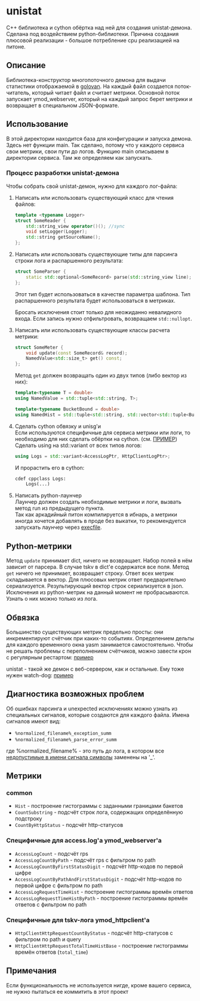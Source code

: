 # unistat

С++ библиотека и cython обёртка над ней для создания unistat-демона. Сделана под воздействием python-библиотеки.
Причина создания плюсовой реализации - большое потребление cpu реализацией на питоне.

## Описание

Библиотека-конструктор многопоточного демона для выдачи статистики отображаемой в
[golovan](http://yasm.yandex-team.ru/). На каждый файл создается поток-читатель, который читает файл и считает метрики.
Основной поток запускает ymod_webserver, который на каждый запрос берет метрики и возвращает в специальном JSON-формате.

## Использование

В этой директории находится база для конфигурации и запуска демона. Здесь нет функции main.
Так сделано, потому что у каждого сервиса свои метрики, свои пути до логов. Функцию main описываем в директории сервиса.
Там же определяем как запускать.

### Процесс разработки unistat-демона

Чтобы собрать свой unistat-демон, нужно для каждого лог-файла:
1. Написать или использовать существующий класс для чтения файлов:
    ```c++
    template <typename Logger>
    struct SomeReader {
        std::string_view operator()(); //sync
        void setLogger(Logger);
        std::string getSourceName();
    };
    ```

2. Написать или использовать существующие типы для парсинга строки лога и распаршенного результата:
    ```c++
    struct SomeParser {
        static std::optional<SomeRecord> parse(std::string_view line);
    };
    ```
    Этот тип будет использоваться в качестве параметра шаблона. Тип распаршенного результата будет использоваться в метриках.

    Бросать исключения стоит только для неожиданно невалидного входа. Если запись нужно отфильтровать, возвращаем `std::nullopt`.

3. Написать или использовать существующие классы расчета метрики:
    ```c++
    struct SomeMeter {
        void update(const SomeRecord& record);
        NamedValue<std::size_t> get() const;
    };
    ```
    Метод `get` должен возвращать один из двух типов (либо вектор из них):
    ```c++
    template<typename T = double>
    using NamedValue = std::tuple<std::string, T>;

    template<typename BucketBound = double>
    using NamedHist = std::tuple<std::string, std::vector<std::tuple<BucketBound, std::size_t>>>;
    ```


4. Сделать cython обвязку и unisg'и<br/>
Если используются специфичные для сервиса метрики или логи, то необходимо для них сделать обёртки на cython. (см. [ПРИМЕР](https://a.yandex-team.ru/arc/trunk/arcadia/mail/unistat/cpp/example?rev=5876316))<br/>
Сделать using на std::variant от всех типов логов:
    ```c++
    using Logs = std::variant<AccessLogPtr, HttpClientLogPtr>;
    ```
    И прорастить его в cython:
    ```python
    cdef cppclass Logs:
        Logs(...)
    ```

5. Написать python-лаунчер<br/>
Лаунчер должен создать необходимые метрики и логи, вызвать метод run из предыдущего пункта.<br/>
Так как аркадийный питон компилируется в ибнарь, а метрики иногда хочется добавлять в проде без выкатки,
то рекомендуется запускать лаунчер через [execfile](https://a.yandex-team.ru/arc/trunk/arcadia/mail/unistat/cpp/example/cython/__main__.py?rev=5876316).

## Python-метрики
Метод `update` принимает dict, ничего не возвращает. Набор полей в нём зависит от парсера. В случае tskv в dict'е содержатся все поля.
Метод `get` ничего не принимает, возвращает строку. Ответ всех метрик складывается в вектор. Для плюсовых метрик ответ предварительно сериализуется. Результирующий вектор строк сериализуется в json.
Исключения из python-метрик на данный момент не пробрасываются. Узнать о них можно только из лога.

## Обвязка
Большинство существующих метрик предельно просты: они инкрементируют счётчик при каких-то событиях. Определением дельты для каждого временного окна yasm занимается самостоятельно. Чтобы не решать проблемы с переполнением счётчиков, можно завести крон с регулярным рестартом:
[пример](https://a.yandex-team.ru/arc/trunk/arcadia/mail/hound/package/etc/cron.d/restart-unistat?rev=5876316)

unistat - такой же демон с веб-сервером, как и остальные. Ему тоже нужен watch-dog:
[пример](https://a.yandex-team.ru/arc/trunk/arcadia/mail/hound/package/etc/cron.d/wd-unistat-qloud?rev=5876316)

## Диагностика возможных проблем
Об ошибках парсинга и unexpected исключениях можно узнать из специальных сигналов, которые создаются для каждого файла.
Имена сигналов имеют вид:
 - `%normalized_filename%_exception_summ`
 - `%normalized_filename%_parse_error_summ`

где %normalized_filename% - это путь до лога, в котором все [недопустимые в имени сигнала символы](https://wiki.yandex-team.ru/golovan/userdocs/tagsandsignalnaming/) заменены на '_'.

## Метрики
### common
 * `Hist` - построение гистограммы с заданными границами бакетов
 * `CountSubstring` - подсчёт строк лога, содержащих определённую подстроку
 * `CountByHttpStatus` - подсчёт http-статусов
### Специфичные для access.log'а ymod_webserver'а
 * `AccessLogCount` - подсчёт rps
 * `AccessLogCountByPath` - подсчёт rps с фильтром по path
 * `AccessLogCountByFirstStatusDigit` - подсчёт http-кодов по первой цифре
 * `AccessLogCountByPathAndFirstStatusDigit` - подсчёт http-кодов по первой цифре с фильтром по path
 * `AccessLogRequestTimeHist` - построение гистограммы времён ответов
 * `AccessLogRequestTimeHistByPath` - построение гистограммы времён ответов с фильтром по path
### Специфичные для tskv-лога ymod_httpclient'а
 * `HttpClientHttpRequestCountByStatus` - подсчёт http-статусов с фильтром по path и query
 * `HttpClientHttpRequestTotalTimeHistBase` - построение гистограммы времён ответов (`total_time`)

## Примечания

Если функциональность не используется нигде, кроме вашего сервиса, не нужно пытаться ее коммитить в этот проект
